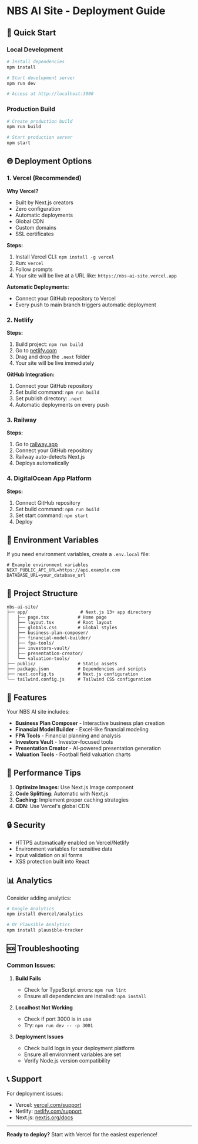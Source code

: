 # NBS AI Site - Deployment Guide

## 🚀 Quick Start

### Local Development
```bash
# Install dependencies
npm install

# Start development server
npm run dev

# Access at http://localhost:3000
```

### Production Build
```bash
# Create production build
npm run build

# Start production server
npm start
```

## 🌐 Deployment Options

### 1. Vercel (Recommended)

**Why Vercel?**
- Built by Next.js creators
- Zero configuration
- Automatic deployments
- Global CDN
- Custom domains
- SSL certificates

**Steps:**
1. Install Vercel CLI: `npm install -g vercel`
2. Run: `vercel`
3. Follow prompts
4. Your site will be live at a URL like: `https://nbs-ai-site.vercel.app`

**Automatic Deployments:**
- Connect your GitHub repository to Vercel
- Every push to main branch triggers automatic deployment

### 2. Netlify

**Steps:**
1. Build project: `npm run build`
2. Go to [netlify.com](https://netlify.com)
3. Drag and drop the `.next` folder
4. Your site will be live immediately

**GitHub Integration:**
1. Connect your GitHub repository
2. Set build command: `npm run build`
3. Set publish directory: `.next`
4. Automatic deployments on every push

### 3. Railway

**Steps:**
1. Go to [railway.app](https://railway.app)
2. Connect your GitHub repository
3. Railway auto-detects Next.js
4. Deploys automatically

### 4. DigitalOcean App Platform

**Steps:**
1. Connect GitHub repository
2. Set build command: `npm run build`
3. Set start command: `npm start`
4. Deploy

## 🔧 Environment Variables

If you need environment variables, create a `.env.local` file:

```env
# Example environment variables
NEXT_PUBLIC_API_URL=https://api.example.com
DATABASE_URL=your_database_url
```

## 📁 Project Structure

```
nbs-ai-site/
├── app/                    # Next.js 13+ app directory
│   ├── page.tsx           # Home page
│   ├── layout.tsx         # Root layout
│   ├── globals.css        # Global styles
│   ├── business-plan-composer/
│   ├── financial-model-builder/
│   ├── fpa-tools/
│   ├── investors-vault/
│   ├── presentation-creator/
│   └── valuation-tools/
├── public/                # Static assets
├── package.json           # Dependencies and scripts
├── next.config.ts         # Next.js configuration
└── tailwind.config.js     # Tailwind CSS configuration
```

## 🎨 Features

Your NBS AI site includes:

- **Business Plan Composer** - Interactive business plan creation
- **Financial Model Builder** - Excel-like financial modeling
- **FPA Tools** - Financial planning and analysis
- **Investors Vault** - Investor-focused tools
- **Presentation Creator** - AI-powered presentation generation
- **Valuation Tools** - Football field valuation charts

## 🚀 Performance Tips

1. **Optimize Images**: Use Next.js Image component
2. **Code Splitting**: Automatic with Next.js
3. **Caching**: Implement proper caching strategies
4. **CDN**: Use Vercel's global CDN

## 🔒 Security

- HTTPS automatically enabled on Vercel/Netlify
- Environment variables for sensitive data
- Input validation on all forms
- XSS protection built into React

## 📊 Analytics

Consider adding analytics:

```bash
# Google Analytics
npm install @vercel/analytics

# Or Plausible Analytics
npm install plausible-tracker
```

## 🆘 Troubleshooting

### Common Issues:

1. **Build Fails**
   - Check for TypeScript errors: `npm run lint`
   - Ensure all dependencies are installed: `npm install`

2. **Localhost Not Working**
   - Check if port 3000 is in use
   - Try: `npm run dev -- -p 3001`

3. **Deployment Issues**
   - Check build logs in your deployment platform
   - Ensure all environment variables are set
   - Verify Node.js version compatibility

## 📞 Support

For deployment issues:
- Vercel: [vercel.com/support](https://vercel.com/support)
- Netlify: [netlify.com/support](https://netlify.com/support)
- Next.js: [nextjs.org/docs](https://nextjs.org/docs)

---

**Ready to deploy?** Start with Vercel for the easiest experience!
